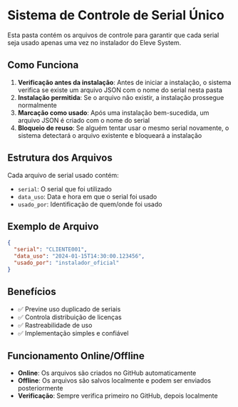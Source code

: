 # Sistema de Controle de Serial Único

Esta pasta contém os arquivos de controle para garantir que cada serial seja usado apenas uma vez no instalador do Eleve System.

## Como Funciona

1. **Verificação antes da instalação**: Antes de iniciar a instalação, o sistema verifica se existe um arquivo JSON com o nome do serial nesta pasta
2. **Instalação permitida**: Se o arquivo não existir, a instalação prossegue normalmente
3. **Marcação como usado**: Após uma instalação bem-sucedida, um arquivo JSON é criado com o nome do serial
4. **Bloqueio de reuso**: Se alguém tentar usar o mesmo serial novamente, o sistema detectará o arquivo existente e bloqueará a instalação

## Estrutura dos Arquivos

Cada arquivo de serial usado contém:
- `serial`: O serial que foi utilizado
- `data_uso`: Data e hora em que o serial foi usado
- `usado_por`: Identificação de quem/onde foi usado

## Exemplo de Arquivo

```json
{
  "serial": "CLIENTE001",
  "data_uso": "2024-01-15T14:30:00.123456",
  "usado_por": "instalador_oficial"
}
```

## Benefícios

- ✅ Previne uso duplicado de seriais
- ✅ Controla distribuição de licenças
- ✅ Rastreabilidade de uso
- ✅ Implementação simples e confiável

## Funcionamento Online/Offline

- **Online**: Os arquivos são criados no GitHub automaticamente
- **Offline**: Os arquivos são salvos localmente e podem ser enviados posteriormente
- **Verificação**: Sempre verifica primeiro no GitHub, depois localmente 